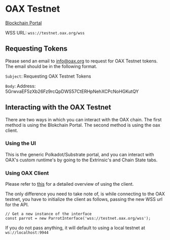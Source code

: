 # OAX Testnet

[Blockchain Portal](https://testnet.oax.org/#/explorer)

WSS URL: `wss://testnet.oax.org/wss`

## Requesting Tokens

Please send an email to info@oax.org to request for OAX Testnet tokens. The email should be in the following format.

`Subject`: Requesting OAX Testnet Tokens

`Body`: Address: 5GrwvaEF5zXb26Fz9rcQpDWS57CtERHpNehXCPcNoHGKutQY

## Interacting with the OAX Testnet

There are two ways in which you can interact with the OAX chain. The first method is using the Blokchain Portal. The second method is using the oax client.

### Using the UI

This is the generic Polkadot/Substrate portal, and you can interact with OAX's custom runtime's by going to the Extrinsic's and Chain State tabs.

### Using OAX Client

Please refer to [this](https://github.com/OAXFoundation/parrot/blob/master/js/README.md) for a detailed overview of
using the client.

The only difference you need to take note of, is while connecting to the OAX testnet, you have to initialize the client
as follows, passing the new WSS url for the API.

```
// Get a new instance of the interface
const parrot = new ParrotInterface('wss://testnet.oax.org/wss');
```

If you do not pass anything, it will default to using a local testnet at `ws://localhost:9944`

